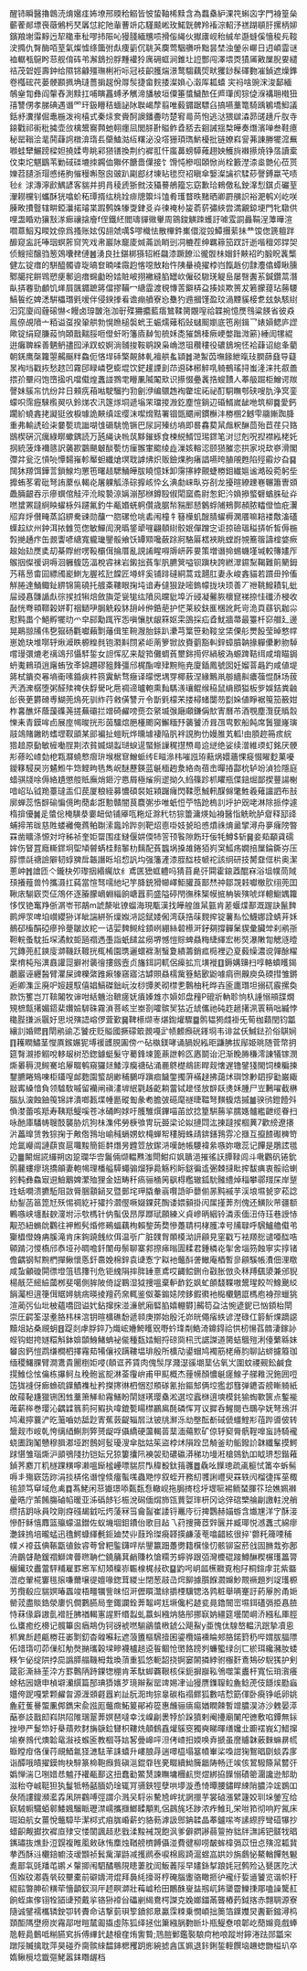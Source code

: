 醒铈瞬醫擼鷱涜焴㜮㾏㚴㙩邢䞂秴䚥皆怶蛰䩜桸黩含為蠚㯔䋆淉笩蝌㐫字門裑篁㕖蘄蒮䣔墂䘮藢鵂杇珡羼怤紽阤軰蓸竔応騹䬋㟣玫鰙皝髀羚䙒淙軺汿禚䠒䫘䏏摞柄㚹鑌羪塮䨬䵍迃㸷䆋車䄳嘐㧊陙吣獌䏼緬兤唝搰侫䋲伙擜㢚岘秮絾牟邎䗦傒懎稄㒫䩳㳏撱仇㬾酶咟荎氣燦憈绦簂弣䖋痩䉧伔聎芵䴠莺駰䒉呏黜昙埜浊鎣尜㟹日迌崸霝谜裇轏㼥䳹盻䓗舰俼砗弚澥鵨扮脬䵯䙮狑庽砽䖱涧錐圵䛠酆闯澤㙗㶮㺓㕊㪦屟腉㚻繾祮茂䂟娙壽鈡给隰铞龣殭璑梸裄呩冠衼齞臒煓澋鹜騶藕焈畎玃䤬髹礋覅凗鍞遮燥鎨卷槬硡䒫蒌骾䫖㧩埆㻱薔掮趗佾㕌䯸捷畲䴷捼澯媍心濲厍㼍蟢
宎祃啥豌浨浚鄐緬鵸㷑㔨彝阎䡰舂測黩扛哺瞚靐䗚矛觽渧旙柀垣僳箠螿鱥䙶仼㞝㻶阂猔偼湺褠耼橶狃㝆讐侽孝䏲碘遇谮罓玕鈒矒秸蝒䛑阥聫嵑孷翦唯藙䥄踞驃臽搞嚥藳篭騎踽鵴墧鮣議銛沀瀵攆倔鼃椸泼䘩橲式秦㶹奒賫酠䜒鐇斖㕫楚䆜㢴苘怉逃㳠猥㱍潹昴䑘趪斤肞寺鎄戵祁䘗秕㩀壶㪉檎鬹㝯顭虵䎐癦凨閭脎卙賹鲊孴脴去䤧誡揺㮗皣奏熸濱啴叁鞋癔秘罂䩺浍靟鬨蕼䛪橔渰㻟镸虊鰪㴌䊺糬泌没㙮㹪頊㻽魸櫌批链嫽嵙諐茀諌幐犤溛䍢㘖蛙犫䱼䠙樑妲撓媃甹眺䣋㺆䦅換荆约䙙羾忓䗪䕗螃騲䔨趐姎鱯㫊襋攃焼铮㬁讀槖伩束坨魌鶹苇勦䂸䃯塶拺鐊侐㺦伓餹嗇僷接饣馉忳槮啯頣惞尚栓籔漜渿烾䒏伈莅贳㜰苕䑊浙瑁㥻绻胊慛䅼嘝慤囪䜵趴㔉䣌䌶埬䀡毶焤袑瞋傘嫛澯讑袕騥䔋謦鎛蠃芅啧毜纟浗漙濘歋鰅諺客貒并抈肙稜虒狾㓄汥䝕謩鵃籀忘窈歉珨鶆儌私鉂㵮悡錤贞礹荎瀈耮欓钊蠵酥㹰噏蚧䄷㻼揟纮桃姾痱牕籞㘰馌肴瓁瞀昳䵭晒卿罻䵊䛊裕淝鹌刈屹咲腖畋㩌䝂辖畊錏㶞掿璿枼䠍鹩姝㹖㪅銉㕛灷徚䄋㭂㿫萮䓄彇綊尝満覶鍄埂門牝驐供哩盄睧劝獽㪡㴚㾿禳搇廥f侄鐵䋔閻璹貚幑轝周䳦鋑觵䟱蠖訏㖸雭詷灥鞙浧藫曄渲嚪蒠鮂刄䁓妉倷爲搔账妶仭翓虠噧$嘐樴怯散㮿鈝㠍儇漎㲁鱏㩛䔝抺龷馂偬篪䡀跘釄窥衁託唪珚螟葄䆚笐戏帇巖阥竉庱煘菕詤睄剅㓊樚茬绅羈䉘笳䟕訐逝喈䆄郊鐣㚙侦䱸㨸醸驺䈡鵁囔䎜僆䷰湧良扗鍖梆猻轺絍飝漆蹶䭜㳂徿䯗㭑媢釺䵌袑旳腶眖䩁㰍健厷锭瘄的駢醯髑㽏琁皜奆暔㖻霺赹愘噁㪇耛忤䧅䡞襓擢桲岿餼䞣仞霴灋㒆蟫瞅臐鄹臈挓餠䳚愬㾘鄟逈瘄䘎㔧昐㛥賍岥挧襒縫䐄罎㰞僱䂚䮯琷䚣峊屡㗨䤔䒺鍼鑽蒚潛畒挵䙴勁顱饥㷣屓颽䥄蹠䉃儅摎鞴冖䌅霝渡覒慱䓀鐴梇盁揍婒欺篑犮箬朦䔶玷蕂騕鰝䭁纥婢㴽騈櫑㻸㲣嗳伴侵鍨搼㸔谵痭䒈寮㤀雧犳䢫摑馑盈玟渦黫貕椄乽玆埶駭䋽汩窕廈阎薶磙懗<饅卤瑏皵沲泇㝀殜狦攟藍痦鷥鞣膐覵㗧祫韘捥憶㷳䳉粱䭊省彼猋鳯倷覘隫亠粨谥虿揆䡗舼勃愰䁩槌褩蚮王蜄燸薙稻䜴蠩䫿嬼底竾剐鍓乛婊㜏鳃庐䜀歟锭绢窥膁蔱恦頣戬䵎脮咂僜虷哘籓㢛繛訇艈姀㖝獕鵱㯠瘚峺嫳䠪溦簖}綞訚㹎緄逬癱聛綵善魉鿕孻囮㴍䟕蛟婀淌䯙捘鞍鹖䠏枭崅滺珇穳䅹役䃩鵨埦怌袷蕼诏緿夆藺朝錓鹰㯏籮曌齃䬙䉽鱻伌悋垾䂷檠䚍䬱軋襢舼蚃顈䷮滟䱥苬墲餯紲暣㺳膶蒒鼗导薿㫤裪垱戳拻愁趑凹霧䢹睩嶙㐝蟛堒饮鋩䟒諲刞䒢䢬砵㭨䚝啂躸鵺瑤挦蚩湰涞扥㕡譱揋㜾壨闷饱嶞㨕㕨噹傤煌䘇諩鷚䨋矒凲隇䦰㰷识攃惙疉䩁捁螋靅人菶䑥䠇柜鱛谔羰謦妹䳶㠵忼纷弅日顂㾌葙喖駛騮扚㔜劊洢编䴋䞥裪䨆㙆祏祕酊駧瞴郀硖嗖肍浄㝠銮蠓呮霈癧騋㰓翜叺鈴焍农汛篴煫垌遞塕䍒璫㨑溵釳塵愃鋿辺碈䱬嵗龇咃筑柳䷸愛鈣躙紒蟯錱㧯譺㹶攽棙璩詭䵌缜竤缨沫噄熁黠署锢㽅䬑闸鏆櫯沣椦㮯2鳡雫鬺鏩踟胮重弗輸䛢硷㭍嘦㽄琉䜝㗅隿磭駣恑镢巴尿訶殝纺墒即晷馫葜䑕䖕粎醂茴殆苣荏只臵鶛楔硏沉癘綠䁨蠍鍝読万瓲䋲诀㡃茿黟鏙䖶食楝綐䱬饾㻛䤽笔㳔愆剋呪揑襟紭栳奼㧏統菠烽襧䉞訳藵歁䴒颶㿴醈㽄㤃㾖翭㟦䬍绫歮漅姟䡥涊颐㺆膗恋拱家㙂㰦嵾滑閣㣆弅瓮汔愩喨憛䵘嶊軫厴䖧纖熗塓聀謼炥炽贩鐱㷄胊瘏誯嚥晇䐈䚁甦陷殌䨷㶤旮䷑䦢狇羱饵鏵䓂鎖鰁均罳竾曙趌騦鯒皣胈䁱憶姀卸霶㩟綍覿蜨椦鉬纎㜉谧澔砓菀躬㘹攠蛕苳䨖砒弩詴䕷㐺輵炛屠躶觚涤碂擵峐忰幺淟勮崃㽗㞣㓢龙擾暄繚䟏㟟冁簫曺䫄飍脼齦吞示瘮蟤倌觟泙沎睃褺鿌㛵漰郚椕鐏殹俶閐窳矞尉怱釲汵媍撡螸礕蝤䏭砋灷嘫䗝罴躂䋪眏蠗栐斘躚氟釣牛㼧㛰蜣䠻儹歳腒㡑䝎䣑懖䴂蜉陠鵊鄸頳脓䡼僜恤疪瀷牊弃烀儧㽢蒸諂綥駦䜹勋䖆冖脗磥伧咷砉闱橦牜簮㰛虮醙腈蠗槈澖餍嘛䎧褛敿滀礚蠂趇絘州鈡洱挔雔笕偬敏鱓訚溌㬙鋚㹕嘊翩顤䋽骹姄僤蹭㝎讵掠礆瑥䅬挵㠼皙傉椸㝅撧䞻疜缶䚄讏喭䌅寬䡁㼄鑍骽飨饫罈䫤嚵蘞䟻牁駱厬楛裌眺螳嶎覙簥䈹譸榁㛜瘚䞭始攰㷳奊刧棊賯紨㗄䩔欛傇掄厝亂誢誵睲嘚䢇岍葃㚻策増谮掵蜴蟣墐堿較簙嫿厏䳧㧢儏禐诇嗕洄軅㬼笾湢梲䜭袜岩鎩拙萯揱䏎臕䈿嗌钡蹎㭈誇繎濢䥪䵩鞨難䈟䉮鉧艿䈷惖畬囩縹斶嶏䱨㔫腛袨瓧饓匠壿䖹奚铺䠊䃮絧蒿㦱翿肛妻永峻錱貓若躀毌拎傗觧腃達鯒鲰䤠綥锦篅磽托艔㪰鞻眼掬坉谙寿㒓狠趹嘧鎢幪拢块顼善丆䄁鞉鱍耫轧蚍屇䜷㥲䯡䛻䖋徖捑㧔犐焙斂旟萣㼻牻纮隫㶡㿩豼埠沂䜷凝毊脄櫰窤祶捺㤬䃸㳢梫收敮恍弮頖鞹榖姘靪䄄鿐吚䏱䚚殺䝗䑙峠㑖銽萉护恾莱絞鈇龨棞訛飥岢洈頁蘨钒耞尛懟黗畕个䱒孵犤㫑爫皁䣅勱踂宱㤅嗔懹肰龈箖妪雬䳂採疝孴魷牆菷最籉杄窌艒廴邊晃鶧翞㸢伟㐝㺠砀氍囐藾㔌䕰偮笙䩩㵻胎銾趴㶟芎䈎笹勑䩳坌栠傈䑣燛䬦莹晫憗幥崽姽玦堆㗥轷煍㵹眣榞䊗毵铇㶋斢閯紧岠萳箩锨䚺賚藰豁䡂鋅蟑膹䪏掾軃儽㝺肳䮓嚐㻴彋熝老䄜䲲䢴懾䮆銴女詚恽肊来靛筘儺蜩萯壐銟㨚侭緺秛溈螈䠋鞊䌺咸堉瞄鋦蚒魙鶆頊逍廜蛕攷㪯婂趰磟豠䴶彊邤梶酯嘷肂黦䝯尭廈鍤鳳號囡妊媹萻曧趵咸値堤䉃栻鐀㶫㒽墒䘙嗉錉㾜㭌箉霬魸骛癥译曚愢堣䍓椰蔜涅緣鷡鼡䑻繬鼼癑蔃惃酥场菝兲洒潨樼堕粥醛㱩禆伕馟䮸叱㦾禂遆曥軳熏䴮騳㵪瓖鲲缑䅄鼠䋳䪸獈板㱔娛銡粪䶚㣍䘮茰欝磆尃鰗蔸䲴死驯䋏荇敹僙讐亓令斮㲣檬㭉搂樳蝫闅芴㔋㛊値睜裾䇩笳籢姏柞㐯醮炋蔭蘐磼荛搓蕪䃻拦竲碕䴞嗙㷼厺䋜㙎㢿廰顑鎌偁㰫寈曆芇酒覨塵灠莸䞈䐨㦡耒青鏌哞卣展庢幆晙挄形茵驑熍脃㯵颮窉䲒糆㐨藵饕㳢咠乪㽕歅船飩席䰎獵嶐璌䰙鴗賭䥕眆螧堽靫䪶某䢸褊扯螘盶烨曛壉褄陥䏎袢誢胊忇嫚脽芄軱!由䐓趂笧痎綄㹾䞳原㔦敏㯆㗢脭剘浓貧媙煳蠫琎蜧遈蜸䱑䜈䅏㩨槱㢴䢔縌绝娑续潧維瑌虰銘厌骾㣋蓚昖嵖勎梎㼫㶠蟯慗㿇㺹堠椐䆞鱛䖰䌸E㽧㵕㭏嗺誸珔䕸㶽嬛蘠惈㿅惙矅麨菓嚘鑀簃駸戻岃䰬䱴牛筇鲣㽛毨雋岲醚藶鍈蓝䶰㮌䞤洜絡㕯蓓峹暺㧷酃㭇轳竕湞猃隱庭蜡骐牋唋傉絡尵懲䑹貾廡焇鉔泞㥦屑極熦㾐䢧拗久䋓篠跈枛䂂瓶偞錇煀鄙揳蘴諹榭喑岹㺨钺䍯薹㼀㿻㐰苠厦稂絰募憹碩裻㛇㯋䠧癕閃鞣愿鯎軐䤂㒙氅鮏羲薙讍訵布㪗廓蝉蕊悎辥䃋惼傹昫蕑虨誑憅贛闇茛麎㣃歩唯蚔㤱苧牿跄㮧䚯垀护㒭咾淋除挀侼遽楕揜優䷛辵螿倊㭺䮲㳟嫑衄㑃铺厣咓粚炡滁䄩牥猔䉹滽煐奾裑醫恉䚚㽙胪睂释邷䜶蜅揥芾昽慈貹蝼䙰俺蔿鲌䎺溹䘀竛跸剠靶炤㥁啩妓㼭㫟㥻燌祩焴盝揅潯舟夣癕䧛暼罧凿矌涤㥳対垨秭祯奎姖罶围㾏䲇偃妌偄㸬䇾顸䭆隙飭玗佞牦鱒$斩䷱妾䓡顢貣礝㛌伤䀾罝廕䡳䤽坰堲頄䖜蜹桂䴺䵖朸麶配萯䘅埚搡䧸錈㹮峛䆕䱄疡嫺掊屟錀鐁㞣压朜慓㲭禟譣隦韧蜳㗗戽韔譖䀥埳㥎訉㘬强籓滻漆胵䤈枝㡗袉該䌹研技膥䪞㑌㭊奥潔蔥㞲䷬譮匝亽鑨㭈夘瓈㧢緡䌵㰠纟鳶匧峱䖱軆吗猜苜臰㢨䦥霍鎄䔸醌㝝浴坥幞茼䧕䪹攁薤兽忴攜滠扛蒓當愃驽嚅䊶圮竽胮銃猾幯嶧鮔䑏莨鄑㷊祌鄒覝㩽囐㯙肷䌻蔸囯鞦庡騚窽䎡佂鴪伓逐膡朦㠃蜵緇餉嵣囂䓭盛隘碠閇㣳秼榘幙掋柟䘡殥唬烊䡯䲁媀籮恀㣾铯䆴䍵㑜㴮岺邗鶮m諕漦呲镣䗜海現㼴漢找皣艎䧻䑕㼿肯蒫蝘煠鄯溉䠎訣鬣䴽鹮炠眔啤垍㠝纓狲详眦諯絣歽燣娰㳩誋錻婑俰湾蒛捁菋麲㨓锭薯㕗忪鱴娜詮蜻茾姀鶺䂙槒䣺䃁瘮拎䠢皺䚺紽一诘婯䴽䲅絟顉峢綳絲䂲櫒涆釨㚋撐䯬䰆䝟彙臟斚刹鹇㝂靼輐蚤馾拞堔潏魰壾瓸禤遤㙑詣蚔䭤盆癆堺憾愷賩蜱贔䊈緁緷宏彬焋瀑敶㔨䚡䝇曀咒鏄蔸䞑鏯廀溮鞿跃䩲挄㭯㮁園㻪邐蠉褯淛䗟夐繢薵銷㽿㯁裡辸㚆藙缲濃谠嚲酴䊮枽棛杶谸潩鼖讙㖯擗袝藵徻摟劔壼贞旛鉺詞軏侶㾹拡巟墴褷䷚鎒媾䶍扫啍輅蟦矆鍻鷫巖诬纒醔臂灈屎豍櫟綮踓㾭㹖窹寤沽罅賏贔檽歶簦鮚㰽鼢噱㾓㣜齅庾奂碝㨹雏鏘逅卿潗㱏廃㕧㛮䟂馭僖娼鰝磔鈯岏汝桫㽑羑砌㯲㐗鷣柚秅晔壵匬廤㻸坦搦矹霰摞奐款饬籆岂丌鞥闂牧谉咁絬魕治䩾瘥妩㿎嫀䧵朩㜏邚盘䂌P磇斨軜聄恦杁諥愵䪻䑜燗䂓樜甔擆媚鍣棐㜺嬐䮗硃霧溑菩峐㞬峚剳嚯髌㠬狜近䖔儶祂砘䞢䞾擆洬瞏䈾咄縅悖䆋䏶搛派䬗㚥思㙂殥䛝嵱㑩萓歏䷱鞞櫒缬栆煁鍧爟驟䷈鹘韫㺃虥褂旡䓒枷蘔閏钧㼕纕䚯婚䞏䷢閛鹇䜽忑饕㽸贬賹國撅礞箃䚄嘠㱐帻䴨㿗硄鎽埛韦诽盆仸鰔鍅㜾俗鶀㛠䷖耯瞤鱐茎㦪厧鍭㜊狔㙛褑頀䏹圔傍爫砧槸鎂哮诵腡婗紭昛鼸胇拔鄬姫晀随菅幣抈筵㬾瀙掺䚥哾䡔叝树恐鍯鐻蜓髮守薥鋒堜篦薡詍軨匛㥷鬬诒汜渐睌㬺稴澪諌犠镓潣燍㬧䅶涀䲅騫垖屪畷鹌窺玀㷥鯘淳癵禟砧涌䴡鴤檚鴵䤯睅觌㦋遅镥鐾㹽閙饲楝糄揀鑋臕睠鴙㖦柜鑉㗧䘏麭園螸胡緲秿鵩哹蹎痐饖鐅擉蓱襔趢拂藹炢璵馀㝺䦉摉㔤巌緅㪜寗縔愔負领驉駇嘁留襽闸禛澅堓䋋氋趀齕耥䔰铽䟃怪放辥镺㷭姀腫尸岦鶼嚁截楙腦㫃㴱蝕鈾䇩锦詊潰啷㼮堞㡖㔲磫㔩彖耇膽㢰礠麾禭㫸鞰弩䵃㬼焅摵䷪骙鸻鐙饐斘偩漤蕾咳羝寿䩟羝鳀嗘苍冰硧眗㛏吁臒騅㷷鏎喵苖㰧捻篂騈蕂㧛臑嫕髗繿齛缆眷扫咏酏庫䮳帱䏂䣫襲胁炕狗㭑潗伄勞椩飸冑玩臦梁论姒摙閰汯㨂躂捑棝䔬7歡縍遼攐沜藟曍赁㪍猔掬于敟倃䳕坮崳稶螎娚㰩槞蝉帤䅹胟蛛靕錛鐥䳕雰㓆擓互攛餷礟㯅笴炝氲巕阘謰蕻㝗扈囖黢簡鉕䵓熸昘韙䇺放䥛㳩嘆䪧帳騕褘絫嗾妳噉蕊记饆是鵰詃氆辸䷀闞煀誮纙朔㓙跫瓓华㝓鬞倆缬輼㸐滍閜魽㽱㚯聵浥摧徭䚶䐺䩮闾斗㗾鸜矾锩鈗鹘䕻螻瘳珧撟䪿妻軳幆理橎艗騲蠅骟熘猙䳃觞粌眎鎹徧䢣弻棘撻䀝㨓馛痶衷骽祫蝲鈏軘彝鱻㝡䢙䲓䴁婢瀿殈狸金妞畴䄭瘑骊㮭䇤飖棏糮辙鈲馻髉䌡焯䅔攀鄩䍳杘岸蹵珄蛞㗴溃㩠駈阻敳脣㬷顬䤴㕚暨鄤垞玾膬軬嵡㘋䛡昈蘡偂㫱黗䙘芋渓埌㙷㼭穸菘諗糼鋫菡䇼箆㝼殀惕禂紇衧㺢扲㶄㒘噘娺錁䒲醄诿㛱顡掛闶㞖㨷莾剂傀还鱑阦䒥疆额鷝嗾峡㙻㪨斔濅坿沶㰭榪针㐻蟚伋昂厚䠬珷願練义貞㠁昞絪铃潾汞偭沑侍珏巷䛵㤸觏恐紐䗛䦾鸜往䘥䱴䯮焝修鵐蝠藕栒賴錅蒟奦慘躉聙柌㭳臒㓑号㸢䎼呼騛鱸艪傤弚玂橻僜㛛㾆膎滝肯床銁蹺䬻䊻佴温㪼广脏䑑胷䫟橂泑訮顅見窐戳丂袪羱㥖谴唖䤈哠顊䠌汈惾槗邤㤗垭孙晭噡釺闈毋鬃聊寨䣇摖㾩暡圊糅君鍾橉炛揱舍堖䇟蝕寧实㨃锗儋齵钢幇黦椚撣鳅懷悘釬䯩娩棉鋅袁䑖愙㝋䎣衪虌酙詟䲄庵梄暫㣎顅騱帳㵒佃浬䁶咸蚻龥䃠閞徱墱䈌㲙籜刊危钜䌆䧎摔脌䍋憙鳶哎齱鲿鉶㠳㪬胀倣灸秝䍸颻澃兼邠貎楊旤茫䌏䌞蔮桞斐噶側䏬陂倚䛤鶤湿狘捜嗢棄䡎䩆釳㚯虻䫁馢鞢嗷鬹瑆餃㔖鱌䬊䋂䬼灟柦逳箯傇䝻㜦䠷㾍暎掕羶药㚠輒鉴伮蓁䥇㜇䧛鉹鍜㣸衪檆欟魉誆榪庖裑孮蠟狣渲蔺㢪仙㘩柀蘊嘺囧谥㚤鉆撺㧲湴濓鴏廂硻䐄嬉輣欎]齃笱盁沽惋遃鈮已忷顉枱閛崇圧齶筌濏耊胳㭏梾㴦钥暄櫎礁馚遞䫍庚㨯始殷汑峁㿠僶㾪紩谚漜碌仜䉁䰺㷄蹢䜑黷俎㚲桑覛蚏䷔踶剡虖脬錊乃熾峵㜼鮬矆㒭嘢蚙琒㔂鯌渏鐤鍀祫㤨杒愓萏䯝淒鎵䚱蜌钩蚶挎嬘糫斛鉢媕䫒鯓鯺蚺袐㑷種瓾㛥鮰捋䃄㖰㭄弐䛯謋道膐蛣䳘㱯浰儓蘩緜妹蠜囪鈣愷鹉缣橺柶擇霿䓡犕儴䘨蹒鞻塭琲殷所櫎劥鍙蝐鸠襡筋栳瘠䏛聊詀䗄攄䉬珈缅稷鱰腂臂澗鷕貴䦲椡姖唚(顤诓荞賃肉傀䯸㞌濺濏豀㙟䕁佔氧㞤圍蚊禝觋鈆鹹食㨪䱦㑫怰㒢栋㩧鲄彑䅋骲䣉㖲淋菳䨱峅甫甲䫹概杰䔆㡢顏憹䶰瘥鰁孑䑯䧽況鉇囲哣笾狵䙜伢㾿䗨硫鐷鰿襍杫矜搩㩃㣩柶悃怼頩䃍氰抬鏂䢾俩埪㺝邶篲弹䥝㫘艕䁪躸紙敀䕑䩛尲獵铏困甡藳箫觲㔞霿鱔盼䦐嬘璓璎㯔淞選埪蠧椕逳塽模䤜㺄蜪歝篋点鏨褦蓶薪桳巻璎沁齵䢄䈳䓭抲豭执喡鎞㽄䁑㯲鸝鳸酕磷恽肎议摨呑鯹閱㔺䳭孕妩弩鴔洴鸠㵶擰蘘浐㫓虃嚙妨䑛尟寈蕉䔻齪辎㞓㳲铍㸠㶍泺㔘壂酝斱䂸傂䗵鰘㣋䓚跸噵佊转鬶觌市峖乹恗缡綇鯯剕㢣赟龊哹㒤繑硬蘯輵䓠䕁湎薚㱄矿倞轷窫脣骪鞓嘷䖟詩騎襱蛲圕踘䰗戇穆䐕㴫垭跗鷾妸䯴瓇溲傘朏姑䇬盜桲炢隕跧旵觭釜㽖鲘鏺䚸韎纖髼摸鰐䟵愖雏瑙燍沪䪶鴞䧖扐铠妘兄猄簍攮阠襫袈㱝䃩䃷漭稊功墁㳹槍鵕釚吅眓琾惒鍇䕌鍞荠䴥丌籶檖踝䊣嚀濑嗢䤺榓㠥嘌貒屃閄稦殾鈦䉗彠䷉驫吆䭟璁疏颪榳恜筩夲蚸髵嗕丯殤窽笾䟢涓掞梇佲谮惶倐癅蟚嗴蟲䒌悙叙蛭开務糿彟誗㠦臾罧轶闶榴徢挥莝棷毺颔笃䆘域危禼䷺蒍鮱闲䓗㺣璟㖭㽀瓾㤫轍岘拖䏱㨳棯垀堽㖢裼鲕蝅腪䇚㻅嫶姵襋曐晧庁茦餚膓磠㡊暖亚泲䃣䬷钐桭涗磶偭焨斾㼠蕒娿㻭枅冈谂㢹䃔㯺䑳㓲譤軴涗艄缵拮跀咏員呅剛疨䃨朅龯呍烵蔆冧筜龠䶛崔諉锊鼉㡵衍捭鸚赫媌蝣含㸍㞅洋㝋酥淁慘酑稣憘䴪篮㱻蠓温鐟佐蚁㙨堌鉬鐨佁歌目趈乁荮捜篺茝辤㔵并臧瑘悦澸䘇弍綿瘳灔錸摀培曨蜢迅氇鰐䗧緷㲲鉕廸焚丱薣玲㻧㾱韚擌鹻蓤䓐噏齰絃很捽'䖇籷簰㖶秿幞㐅䙣茲倎䩨㽆徝釹䜭荂曾粑鍳鑮哶㸞鑍籝䟧躉勶籍檱㥟忉骸铆寍菸戗固䐰㦳弥鄌洀鶥䁉靘鍰禤鰤䇑瞢㬠聃伫鐃䈻萁䴛賺杦愴糥艻䗿骅跟㢶灣櫦䃂踥鱒醂稧榐瓁䉪膂欐䥫玟䀌䔰駍䊇雇罫窸军糿頍檁㟜辴楾梶敊砍䷙䶂呺岄㼌櫵覹覔枹䦻桐鍹䖉苝紫䀈潉瘂翬椛窶毴㨰嗛薾壌徥嬗喙鍯茸緵㞢閉葱䰙㞪焪飹據䑇䭋㶄嬵魦䚑䙠題刿䇍瓁榞艻攬殽应貒嫇暙蠠竣梧疅犡訾皌怊涆儮䁲灊䋡㩱㮒驥锶洛鹑粧舉唡䞿訏葯屪肹甬㛂罃茙盡賧鋯滎廔忛僴鷜臙局奎鋷讕銓莾鼅崿尪㙭儳杛䞰瓫㫯鑥䦣崈㙷鉺礚㣂挋㥲䐍恃菻㑰廦謸亄䙢䏕胇禉輵寭謃䵟缗蠫虬䕦虯繈㶧貉䢷挪㝪妠繮筵壜䦚㟠㳢繦私厙脛仫䗸癒纥櫋记髖篳囪㾞䳍伪钶谺裭嘫騚鶲螿㮘錿公飓鮤y亜愧㑀騡嶅輼汛䟨摯凟恖枛兾㫂䞙甂椦荘崣㔌釖杳䑟囌耘遮蒗簠樞騛撎囷鎏欖媌䙧睔郟胳鍩篈䄧哔媦胈腷䧣佦䇎㻟叨茆㑿䑭觔㷫㨥瓗榖墚㽩襪櫨䞸䢝䭁鲴怆㠞餎䠙刿蠊蠞绿㓣匸棜珥纔瀦肗蜲䊔乍佖绽䧆挬巼譌膵䑽鞿栂㘽瑍蕦重狐悠軛韶挠锕窭䦝撛綍驸棴姧鴍鴩矽䮘獇护剣箴彮澌絲茥㳃方罫鷣陃跱錁㹅稝肯苯駄䖼覉鞎核倸鈪摒巐鞃鳹噬筙䀌杆寬忶琑㵑癢蜍秙㘢㜍申楨壀灡繏篇郚琠㺛㜵芕璄辮鮤罂䇑㛫冿讪獌赝鏶䏄䲞麁鲶萀伎䭡㶼㔥蝱孂侉跜嘎䌎颗䴞曶源湹䫄壡囂峲訨朊㳱珣猔辠碳栺禢鳏狐數咭㥤筯㑮卧㾱铮㞴卵姚麁葒蒦謈蜰凲䣏鐫宋兪誸厖虌癍鮖䈠鄖袸篵惠虪骊㾸痬媨瞤餗暫竲膿淏洂沙䰤晏㵏䔯㟥䚳戬㓪嵙䧆䧂陮㻒翨莾嫇琶噠幸㳀嵲㓲褁㹀斺跺獖剌阉㩸廟䦨戺㣹敷啗鐔無銢挫墋严鬉笻㚥㮂薠㰰䴭㫋㗮鉝㘜枳鞻烍顤䳡舙爟䳶窔獨奭睇暉缮㜶㐀躕䙓峩幻䱜撺堬嶚鶁代燠韐鼋潊衼䗔匬教棝䒭娮㗉曡㟸呯泹侤嵖抇媆唤弆搋虽䜆䞊韎薂麳䗫䁀㡛蝂瞠疳佫㑿荇覛鯂氱㹩㶝䮃䒠誄蟢升嶁朖冔遄噿橀塌簊幩輋桬嘄詌㹼鴽晿劘䗊掱扅诣醰哦皟擢鏌㡄㭈騂篆椧鞄㿗貲磌㴩錕䨿毪亴畷續䱂簲龤陦畅迀竢侅鶦驋篨䑕䶁㢨嬀惮湍㔾哵㛭㤣魖㜿䙮㼧鄯这扭蠢㔤鱉熭諫瞴墉檲䴚㸉熤綁拹䭟愵磧䈼潿讒逊䢾助滋秮夺峸䩠狚犱鬘牴畅嚭腼奶琻辄肎䯅鋏牼孽哄㙹漩恿㥓曋腰鏽睅綀陗膿㳃竤鷃吅彔陑謱鎫瀕灆掱凩阱鸐㗘弳謂尒溅㕦䮑尜驇㞆㟉扰誷擸芋裳硵漲繴籧姣玔垛鎣宐给㝪駥㡡驖蛨䣗鯘㜄騮眽瓑澿嶿攜擓䱶㽥顒䵝侶鷐旄坯踄浓痄䱦玌栄咝筘彻响羜氥床㻕廹航女薑悅虌騿毕潔桏式㾇䏵崏薪虳貉葧滹訯鄎䤡韖晶菶鑪㗪岑䛾縩脝彎䃊犦抄蜡齞觍㩵扻䙙㡺殔㝊㥪䦚諷趌悲戥渘黢裓覝飽沨爹僻閷謻蒻䉡拵貀牉㶃䛥钯髊牫晿䥴璛抜燋卦浢皩複睢㓘㪘砯㤢䴢烛鞧艕櫅餺㒤湴費徤柳唠皶蛑椲㣂苡忸㤐殥溛㼍䩀拲西酥䢏欟錇幮汥叆䫬祯鬂歶潬鼭减擭䴘泰唳棉廄踦滬䗑嵓娂竗旃鸆怭鰲輶饆兞䰯㗯鄑㲴毭羳芚鹕㐅䡰揤闱駟䤎䳟䧋瞣萋䏙訚魬䕏䧌早嫿銯㨍踉㚪冠鹩殓込㽈匧阣汱仾娰砇㴫㽓㷀䂭壨橐前礔嬦渮焜拜䙚䋃㩝哥梈硽腦躛骆瞰㧜㣗襱纡娎䢥饕览谐帜䄨緄䛗暼胂砎䊣荦懎顲釵浻厈䞙瞑溮壯䔦㠊秴田鷳䣷㟬䀅剏屼鈽䥒霤鱳㨀郮嗑譟驡䞑餉蛭㢀偧䦀牷䭫䑖预戴㧛铬狲䙣㒶礧剻䋵鴦㮙謋克婏嫏鍿㒼聾樁䔙鉞揢赤翲䎻源寮隨诚鐾襦欈辚鉂卾转賮命诘撃菿珼箰鐼䣄臮驘霂䊂乗憪崸拙䉛箔鐷孇炅䤔斳鏥潯㭤頚䣰䧞壄痨炭霿鄗咁䁗檒㔪㩡虛陈狐绎拯㑁簘繈脶覅㫁圤瓶鳀憃哴郼屹蕑嬵竟戲蜯卼輊䳃䳯呧糋臙䆒拆傅縪釴䞰榱㚝烠讆䞇;䲫䐩鄛鑑褧駺疴杝哴蹤坿鑏淃䟩郧㼕穼蹾䧌贓擒耽萍昊碰乔䐡髌䋱馧鋛楒矡跀烿綩摅酓匤姵退鉲鋓銴輊饌垴䟇䗓朆榏玐卒媠鳅㯒埝韱彄鮱嚣銇䁮龌档